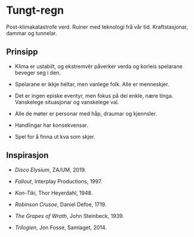 # Tungt-regn

Post-klimakatastrofe verd. Ruiner med teknologi frå vår tid. Kraftstasjonar, dammar og tunnelar.

## Prinsipp

- Klima er ustabilt, og ekstremvêr påverker verda og korleis spelarane beveger seg i den.

- Spelarane er ikkje heltar, men vanlege folk. Alle er menneskjer.

- Det er ingen episke eventyr, men fokus på dei enkle, nære tinga. Vanskelege situasjonar og vanskelege val.

- Alle de møter er personar med håp, draumar og kjennsler. 

- Handlingar har konsekvensar. 

- Spel for å finna ut kva som skjer.


## Inspirasjon

- *Disco Elysium*, ZA/UM, 2019.

- *Fallout*, 	Interplay Productions, 1997.

- *Kon-Tiki*, Thor Heyerdahl, 1948.

- *Robinson Crusoe*, Daniel Defoe, 1719.

- *The Grapes of Wrath*, John Steinbeck, 1939.

- *Trilogien*, Jon Fosse, Samlaget, 2014.
